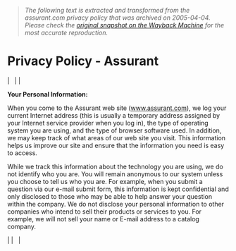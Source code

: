 > *The following text is extracted and transformed from the assurant.com privacy policy that was archived on 2005-04-04. Please check the [original snapshot on the Wayback Machine](https://web.archive.org/web/20050404074847id_/http%3A//www.assurant.com/inc/assurant/privacy.html) for the most accurate reproduction.*

# Privacy Policy - Assurant

|    |  | 

**Your Personal Information:**

When you come to the Assurant web site (www.assurant.com), we log your current Internet address (this is usually a temporary address assigned by your Internet service provider when you log in), the type of operating system you are using, and the type of browser software used. In addition, we may keep track of what areas of our web site you visit. This information helps us improve our site and ensure that the information you need is easy to access.

While we track this information about the technology you are using, we do not identify who you are. You will remain anonymous to our system unless you choose to tell us who you are. For example, when you submit a question via our e-mail submit form, this information is kept confidential and only disclosed to those who may be able to help answer your question within the company. We do not disclose your personal information to other companies who intend to sell their products or services to you. For example, we will not sell your name or E-mail address to a catalog company.

|  |    | 

